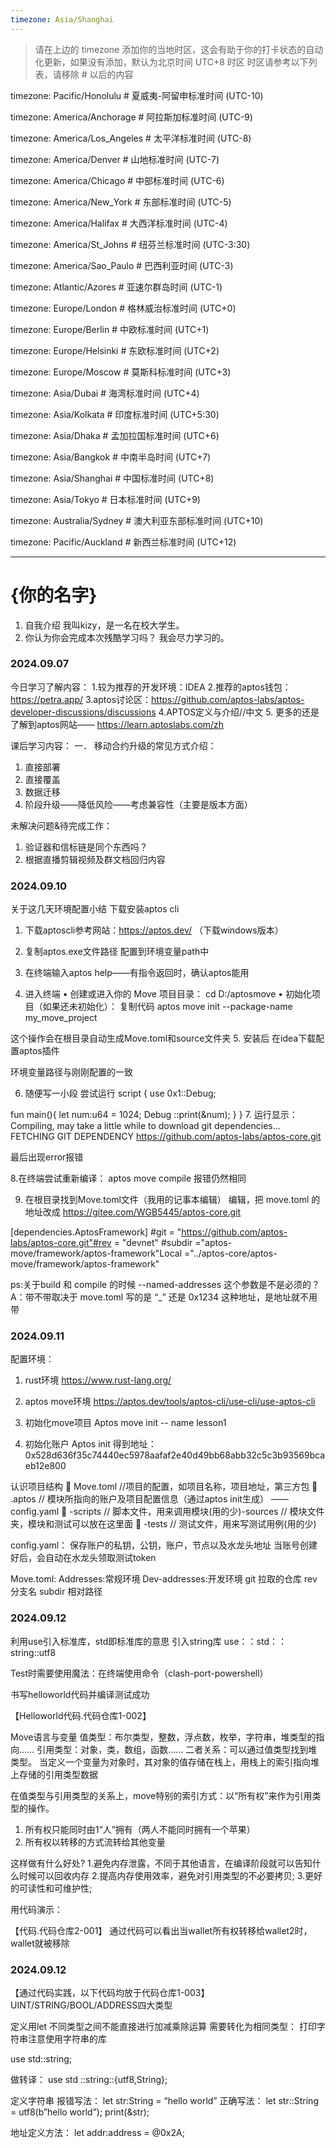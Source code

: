 ```yaml
---
timezone: Asia/Shanghai
---
```


> 请在上边的 timezone 添加你的当地时区，这会有助于你的打卡状态的自动化更新，如果没有添加，默认为北京时间 UTC+8 时区
> 时区请参考以下列表，请移除 # 以后的内容

timezone: Pacific/Honolulu # 夏威夷-阿留申标准时间 (UTC-10)

timezone: America/Anchorage # 阿拉斯加标准时间 (UTC-9)

timezone: America/Los_Angeles # 太平洋标准时间 (UTC-8)

timezone: America/Denver # 山地标准时间 (UTC-7)

timezone: America/Chicago # 中部标准时间 (UTC-6)

timezone: America/New_York # 东部标准时间 (UTC-5)

timezone: America/Halifax # 大西洋标准时间 (UTC-4)

timezone: America/St_Johns # 纽芬兰标准时间 (UTC-3:30)

timezone: America/Sao_Paulo # 巴西利亚时间 (UTC-3)

timezone: Atlantic/Azores # 亚速尔群岛时间 (UTC-1)

timezone: Europe/London # 格林威治标准时间 (UTC+0)

timezone: Europe/Berlin # 中欧标准时间 (UTC+1)

timezone: Europe/Helsinki # 东欧标准时间 (UTC+2)

timezone: Europe/Moscow # 莫斯科标准时间 (UTC+3)

timezone: Asia/Dubai # 海湾标准时间 (UTC+4)

timezone: Asia/Kolkata # 印度标准时间 (UTC+5:30)

timezone: Asia/Dhaka # 孟加拉国标准时间 (UTC+6)

timezone: Asia/Bangkok # 中南半岛时间 (UTC+7)

timezone: Asia/Shanghai # 中国标准时间 (UTC+8)

timezone: Asia/Tokyo # 日本标准时间 (UTC+9)

timezone: Australia/Sydney # 澳大利亚东部标准时间 (UTC+10)

timezone: Pacific/Auckland # 新西兰标准时间 (UTC+12)

---

# {你的名字}

1. 自我介绍
我叫kizy，是一名在校大学生。
2. 你认为你会完成本次残酷学习吗？
我会尽力学习的。


<!-- Content_START -->

### 2024.09.07

今日学习了解内容：
1.较为推荐的开发环境：IDEA
2.推荐的aptos钱包：https://petra.app/
3.aptos讨论区：https://github.com/aptos-labs/aptos-developer-discussions/discussions
4.APTOS定义与介绍//中文
5. 更多的还是了解到aptos网站—— https://learn.aptoslabs.com/zh




课后学习内容：
一． 移动合约升级的常见方式介绍：
1.	直接部署
2.	直接覆盖
3.	数据迁移
4.	阶段升级——降低风险——考虑兼容性（主要是版本方面）

未解决问题&待完成工作：
1.	验证器和信标链是同个东西吗？
2.	根据直播剪辑视频及群文档回归内容

### 2024.09.10
关于这几天环境配置小结
下载安装aptos cli
1.	下载aptoscli参考网站：https://aptos.dev/ （下载windows版本）
2.	复制aptos.exe文件路径 配置到环境变量path中
3.	在终端输入aptos help——有指令返回时，确认aptos能用
 
4.	进入终端
•  创建或进入你的 Move 项目目录：
cd D:/aptosmove
•  初始化项目（如果还未初始化）：
复制代码
aptos move init --package-name my_move_project

这个操作会在根目录自动生成Move.toml和source文件夹
5.	安装后 在idea下载配置aptos插件
 
 
环境变量路径与刚刚配置的一致
 
6.	随便写一小段 尝试运行
script {
use 0x1::Debug;

fun main(){
  let num:u64 = 1024;
Debug ::print(&num);
    }
}
7.	运行显示：
Compiling, may take a little while to download git dependencies...
FETCHING GIT DEPENDENCY https://github.com/aptos-labs/aptos-core.git

最后出现error报错
 
8.在终端尝试重新编译：
aptos move compile
报错仍然相同

9.	在根目录找到Move.toml文件（我用的记事本编辑）
编辑，把 move.toml 的地址改成 https://gitee.com/WGB5445/aptos-core.git

[dependencies.AptosFramework]
#git = "https://github.com/aptos-labs/aptos-core.git"#rev = "devnet"
#subdir ="aptos-move/framework/aptos-framework"Local ="../aptos-core/aptos-move/framework/aptos-framework"


ps:关于build 和 compile 的时候 --named-addresses 这个参数是不是必须的？
A：带不带取决于 move.toml 写的是 “_” 还是 0x1234 这种地址，是地址就不用带

### 2024.09.11

配置环境：
1.	rust环境
https://www.rust-lang.org/
2.	aptos move环境
https://aptos.dev/tools/aptos-cli/use-cli/use-aptos-cli 
3.	初始化move项目
Aptos move init -- name lesson1
 
4.	初始化账户
Aptos init
得到地址：0x528d636f35c74440ec5978aafaf2e40d49bb68abb32c5c3b93569bcaeb12e800

认识项目结构
	Move.toml //项目的配置，如项目名称，项目地址，第三方包
	.aptos // 模块所指向的账户及项目配置信息（通过aptos init生成）
——config.yaml
	-scripts // 脚本文件，用来调用模块(用的少)-sources // 模块文件夹，模块和测试可以放在这里面
	-tests // 测试文件，用来写测试用例(用的少)

config.yaml：
保存账户的私钥，公钥，账户，节点以及水龙头地址
当账号创建好后，会自动在水龙头领取测试token


Move.toml:
Addresses:常规环境
Dev-addresses:开发环境
git 拉取的仓库
rev 分支名
subdir 相对路径

### 2024.09.12
利用use引入标准库，std即标准库的意思
引入string库 use：：std：：string::utf8

Test时需要使用魔法：在终端使用命令（clash-port-powershell）

书写helloworld代码并编译测试成功
 
【Helloworld代码.代码仓库1-002】

Move语言与变量
值类型：布尔类型，整数，浮点数，枚举，字符串，堆类型的指向……
引用类型：对象，类，数组，函数……
二者关系：可以通过值类型找到堆类型。
当定义一个变量为对象时，其对象的值存储在栈上，用栈上的索引指向堆上存储的引用类型数据

在值类型与引用类型的关系上，move特别的索引方式：以“所有权”来作为引用类型的操作。
 
1.	所有权只能同时由1“人”拥有（两人不能同时拥有一个苹果）
2.	所有权以转移的方式流转给其他变量

这样做有什么好处?
1.避免内存泄露，不同于其他语言，在编译阶段就可以告知什么时候可以回收内存
2.提高内存使用效率，避免对引用类型的不必要拷贝;
3.更好的可读性和可维护性;


用代码演示：
 
【代码.代码仓库2-001】
通过代码可以看出当wallet所有权转移给wallet2时，wallet就被移除



### 2024.09.12
【通过代码实践，以下代码均放于代码仓库1-003】
UINT/STRING/BOOL/ADDRESS四大类型

定义用let
不同类型之间不能直接进行加减乘除运算
需要转化为相同类型：
打印字符串注意使用字符串的库

use std::string;

做转译：
use std ::string::{utf8,String};
 

定义字符串
报错写法：
 let str:String = “hello world”
正确写法：
let str::String = utf8(b”hello world”);
print(&str);
 

地址定义方法：
let addr:address = @0x2A; 
 



<!-- Content_END -->
